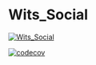 # Wits_Social

[![Wits_Social](https://circleci.com/gh/KatlehoWMphuthi/Wits_Social.svg?style=svg)](https://circleci.com/gh/KatlehoWMphuthi/Wits_Social)

[![codecov](https://codecov.io/gh/KatlehoWMphuthi/Wits_Social/branch/main/graph/badge.svg?token=U5ARIHIK87)](https://codecov.io/gh/KatlehoWMphuthi/Wits_Social)

